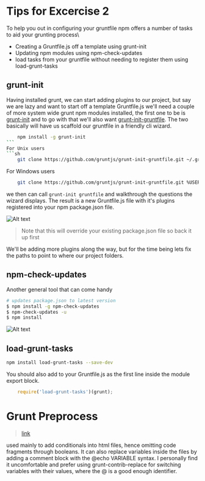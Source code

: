 Tips for Excercise 2
=========

To help you out in configuring your gruntfile npm offers a number of tasks to aid your grunting process\

  - Creating a Gruntfile.js off a template using grunt-init
  - Updating npm modules using npm-check-updates
  - load tasks from your gruntfile without needing to register them using load-grunt-tasks

grunt-init
----

Having installed grunt, we can start adding plugins to our project, but say we are lazy and want to start off a template Gruntfile.js we'll need a couple of more system wide grunt npm modules installed, the first one to be is [grunt-init] and to go with that we'll also want [grunt-init-gruntfile]. The two basically will have us scaffold our gruntfile in a friendly cli wizard.
````sh
    npm install -g grunt-init
```
For Unix users
```sh
	git clone https://github.com/gruntjs/grunt-init-gruntfile.git ~/.grunt-init/gruntfile
````
For Windows users
```sh
	git clone https://github.com/gruntjs/grunt-init-gruntfile.git %USERPROFILE%/.grunt-init/gruntfile
````

we then can call ``grunt-init gruntfile`` and walkthrough the questions the wizard displays. The result is a new Gruntfile.js file with it's plugins registered into your npm package.json file.

![Alt text](https://raw.githubusercontent.com/hamecoded/myBlog/master/doc/exercises/img/grunt-gen.png "Gruntfile through wizard")

> Note that this will override your existing package.json file so back it up first

We'll be adding more plugins along the way, but for the time being lets fix the paths to point to where our project folders.


npm-check-updates
----

Another general tool that can come handy
````sh
# updates package.json to latest version
$ npm install -g npm-check-updates
$ npm-check-updates -u
$ npm install
````
![Alt text](https://raw.githubusercontent.com/hamecoded/myBlog/master/doc/exercises/img/npm-update.png "Updates package.json modules to latest versions")

load-grunt-tasks
----

```sh
npm install load-grunt-tasks --save-dev
```
You should also add to your Gruntfile.js as the first line inside the module export block.

```js
    require('load-grunt-tasks')(grunt);
```

# Grunt Preprocess
>[link](https://github.com/jsoverson/grunt-preprocess)

used mainly to add conditionals into html files, hence omitting code fragments through booleans.
It can also replace variables inside the files by adding a comment block with the @echo VARIABLE syntax. I personally find it uncomfortable and prefer using grunt-contrib-replace for switching variables with their values, where the @ is a good enough identifier.

[grunt-init]:http://gruntjs.com/project-scaffolding
[grunt-init-gruntfile]:https://github.com/gruntjs/grunt-init-gruntfile
[jsHint]:http://www.jshint.com/docs/
[here]:https://github.com/jshint/jshint/blob/master/examples/.jshintrc

